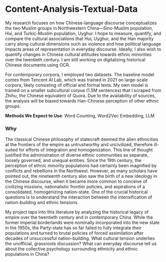 # Content-Analysis-Textual-Data

My research focuses on how Chinese-language discourse conceptualizes the two Muslim groups in Northwestern China—Sino-Muslim population, Hui, and Turkic-Muslim population, Uyghur. I hope to measure, quantify, and compare the cultural associations that Hui, Uyghur, and the Han majority carry along cultural dimensions such as violence and how political language impacts areas of representation in everyday discourse. Ideally, I also wish to quantify changes in Chinese cultural attitudes towards ethnic minorities over the twentieth century. I am still working on digitalizing historical Chinese documents using OCR.

For contemporary corpora, I employed two datasets. The baseline model comes from Tencent AI Lab, which was trained in 2021 on large-scale corpora, likely consisting of official and formal texts. My own model is trained on a smaller subcultural corpus (1.5M sentences) that I scraped from Zhihu, the Chinese equivalent of Quora. Due to the availability of sources, the analysis will be biased towards Han-Chinese perception of other ethnic groups.

**Methods We Expect to Use**: Word Counting, Word2Vec Embedding, LLM


### Why ###
The classical Chinese philosophy of statecraft deemed the alien ethnicities at the frontiers of the empire as untrustworthy and uncivilized, therefore ill-suited for efforts of integration and homogenization. This line of thought justified the administration of diverse ethnic communities as separate, loosely governed, and unequal entities. Since the 19th century, the perception of ethnic minority populations had certainly been magnified by conflicts and rebellions in the Northwest. However, as many scholars have pointed out, the nineteenth century also saw the birth of a new ideology in the Chinese discourse, when it became more common to conceive of civilizing missions, nationalistic frontier policies, and aspirations of a consolidated, homogenizing nation-state.  One of the crucial historical questions is to understand the interaction between the intensification of nation-building and ethnic tensions.

My project taps into this literature by analyzing the historical legacy of empire over the twentieth century and in contemporary China. While the former imperial borderlands were nominally incorporated into the new state in the 1950s, the Party-state has so far failed to fully integrate their populations and turned to brutal policies of forced assimilation after decades of unsuccessful nation-building. What cultural tension underlies the unofficial, grassroots discussion? What can everyday discourse tell us about the collective psychology surrounding ethnicity and ethnic populations in China?
